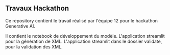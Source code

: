 ## Travaux Hackathon

Ce repository contient le travail réalisé par l'équipe 12 pour le hackathon Generative AI.

Il contient le notebook de développement du modèle.
L'application streamlit pour la génération de XML.
L'application streamlit dans le dossier validate, pour la validation des XML.
